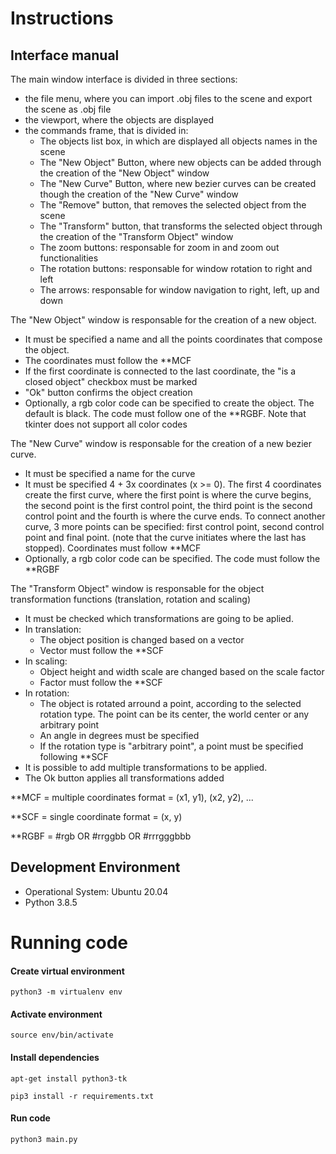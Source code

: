 # Instructions

## Interface manual

The main window interface is divided in three sections:
- the file menu, where you can import .obj files to the scene and export the scene as .obj file
- the viewport, where the objects are displayed
- the commands frame, that is divided in:
  - The objects list box, in which are displayed all objects names in the scene
  - The "New Object" Button, where new objects can be added through the creation of the "New Object" window
  - The "New Curve" Button, where new bezier curves can be created though the creation of the "New Curve" window
  - The "Remove" button, that removes the selected object from the scene
  - The "Transform" button, that transforms the selected object through the creation of the "Transform Object" window 
  - The zoom buttons: responsable for zoom in and zoom out functionalities
  - The rotation buttons: responsable for window rotation to right and left
  - The arrows: responsable for window navigation to right, left, up and down

The "New Object" window is responsable for the creation of a new object.
 - It must be specified a name and all the points coordinates that compose the object.
 - The coordinates must follow the **MCF
 - If the first coordinate is connected to the last coordinate, the "is a closed object" checkbox must be marked
 - "Ok" button confirms the object creation
 - Optionally, a rgb color code can be specified to create the object. The default is black. The code must follow one of the **RGBF. Note that tkinter does not support all color codes

The "New Curve" window is responsable for the creation of a new bezier curve.
 - It must be specified a name for the curve
 - It must be specified 4 + 3x coordinates (x >= 0). The first 4 coordinates create the first curve, where the first point is where the curve begins, the second point is the first control point, the third point is the second control point and the fourth is where the curve ends. To connect another curve, 3 more points can be specified: first control point, second control point and final point. (note that the curve initiates where the last has stopped). Coordinates must follow **MCF
 - Optionally, a rgb color code can be specified. The code must follow the **RGBF

The "Transform Object" window is responsable for the object transformation functions (translation, rotation and scaling)
 - It must be checked which transformations are going to be aplied.
 - In translation:
    - The object position is changed based on a vector
    - Vector must follow the **SCF
 - In scaling:
    - Object height and width scale are changed based on the scale factor
    - Factor must follow the **SCF
 - In rotation:
    - The object is rotated arround a point, according to the selected rotation type. The point can be its center, the world center or any arbitrary point
    - An angle in degrees must be specified
    - If the rotation type is "arbitrary point", a point must be specified following **SCF
 - It is possible to add multiple transformations to be applied.
 - The Ok button applies all transformations added


**MCF = multiple coordinates format = (x1, y1), (x2, y2), ...  

**SCF = single coordinate format = (x, y)

**RGBF = #rgb OR #rrggbb OR #rrrgggbbb

## Development Environment
 - Operational System: Ubuntu 20.04
 - Python 3.8.5

# Running code
#### Create virtual environment
```
python3 -m virtualenv env
```
#### Activate environment
```
source env/bin/activate
```
#### Install dependencies
```
apt-get install python3-tk
```
```
pip3 install -r requirements.txt
```
#### Run code
```
python3 main.py
```
